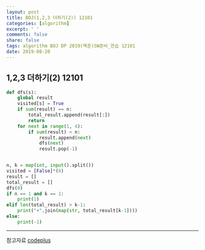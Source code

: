 ```yaml
---
layout: post
title: BOJ(1,2,3 더하기(2)) 12101
categories: [algorithm]
excerpt: ' '
comments: false
share: false
tags: algorithm BOJ DP 2019(백준)SW준비_연습 12101
date: 2019-08-20
---
```


## 1,2,3 더하기(2) 12101

```python
def dfs(s):
    global result
    visited[s] = True
    if sum(result) == n:
        total_result.append(result[:])
        return
    for next in range(1, 4):
        if sum(result) < n:
            result.append(next)
            dfs(next)
            result.pop(-1)


n, k = map(int, input().split())
visited = [False]*(4)
result = []
total_result = []
dfs(0)
if n == 1 and k == 1:
    print(1)
elif len(total_result) > k-1:
    print("+".join(map(str, total_result[k-1])))
else:
    print(-1)

```

---

참고자료
[codeplus](https://code.plus/course/33)
